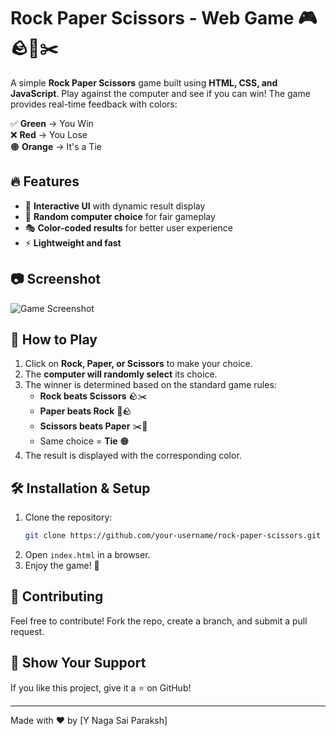 # Rock Paper Scissors - Web Game 🎮🪨📄✂️

A simple **Rock Paper Scissors** game built using **HTML, CSS, and JavaScript**. Play against the computer and see if you can win! The game provides real-time feedback with colors:

✅ **Green** → You Win  
❌ **Red** → You Lose  
🟠 **Orange** → It's a Tie  

## 🔥 Features
- 🎨 **Interactive UI** with dynamic result display
- 🤖 **Random computer choice** for fair gameplay
- 🎭 **Color-coded results** for better user experience
- ⚡ **Lightweight and fast**

## 📷 Screenshot
![Game Screenshot](image.png)

## 🚀 How to Play
1. Click on **Rock, Paper, or Scissors** to make your choice.
2. The **computer will randomly select** its choice.
3. The winner is determined based on the standard game rules:
   - **Rock beats Scissors** 🪨✂️
   - **Paper beats Rock** 📄🪨
   - **Scissors beats Paper** ✂️📄
   - Same choice = **Tie** 🟠
4. The result is displayed with the corresponding color.

## 🛠️ Installation & Setup
1. Clone the repository:
   ```bash
   git clone https://github.com/your-username/rock-paper-scissors.git
   ```
2. Open `index.html` in a browser.
3. Enjoy the game! 🎉

## 🤝 Contributing
Feel free to contribute! Fork the repo, create a branch, and submit a pull request.

## 🌟 Show Your Support
If you like this project, give it a ⭐ on GitHub!

---
Made with ❤️ by [Y Naga Sai Paraksh]
